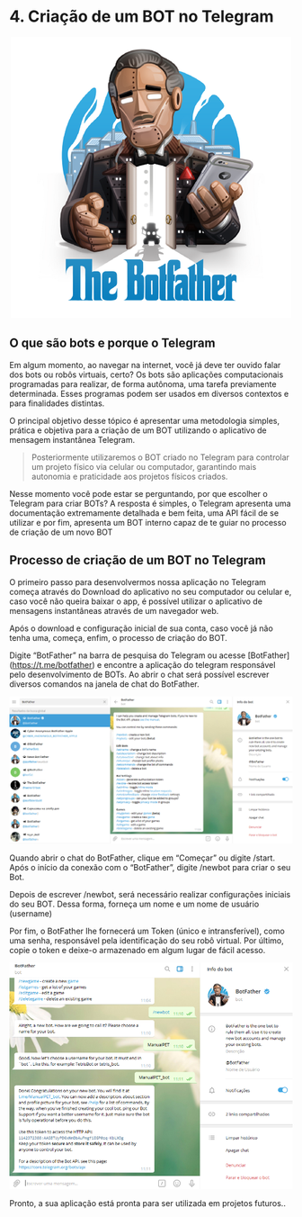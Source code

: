 # 4. Criação de um BOT no Telegram

 <p align="center">
  <img src="assets/botfather.png" alt="botfather"/>
</p>

## O que são bots e porque o Telegram
Em algum momento, ao navegar na internet, você já deve ter ouvido falar dos bots ou robôs virtuais, certo? Os bots são aplicações computacionais programadas para realizar, de forma autônoma, uma tarefa previamente determinada. Esses programas podem ser usados em diversos contextos e para finalidades distintas.

O principal objetivo desse tópico é apresentar uma metodologia simples, prática e objetiva para a criação de um BOT utilizando o aplicativo de mensagem instantânea Telegram.

>Posteriormente  utilizaremos o BOT criado no Telegram para controlar um projeto físico via celular ou computador, garantindo mais autonomia e praticidade aos projetos físicos criados.

Nesse momento você pode estar se perguntando, por que escolher o Telegram para criar BOTs? A resposta é simples, o Telegram apresenta uma documentação extremamente detalhada e bem feita, uma API fácil de se utilizar e por fim, apresenta um BOT interno capaz de te guiar no processo de criação de um novo BOT

## Processo de criação de um BOT no Telegram
O primeiro passo para desenvolvermos nossa aplicação no Telegram começa através do Download do aplicativo no seu computador ou celular e, caso você não queira baixar o app, é possível utilizar o aplicativo de mensagens instantâneas através de um navegador web.

Após o download e configuração inicial de sua conta, caso você já não tenha uma, começa, enfim, o processo de criação do BOT.

Digite “BotFather” na barra de pesquisa do Telegram ou acesse [BotFather] (https://t.me/botfather) e encontre a aplicação do telegram responsável pelo desenvolvimento de BOTs. Ao abrir o chat será possível escrever diversos comandos na janela de chat do BotFather.

 <p align="center">
  <img src="assets/botfather1.png" alt="botfather1"/>
</p>

Quando abrir o chat do BotFather, clique em “Começar” ou digite /start. Após o início da conexão com o “BotFather”, digite /newbot para criar o seu Bot.

Depois de escrever /newbot, será necessário realizar configurações iniciais do seu BOT. Dessa forma, forneça um nome e um nome de usuário (username)

Por fim, o BotFather lhe fornecerá um Token (único e intransferível), como uma senha, responsável pela identificação do seu robô virtual. Por último, copie o token e deixe-o armazenado em algum lugar de fácil acesso. 

 <p align="center">
  <img src="assets/newbot1.png" alt="criação e configuração do bot "/>
</p>

Pronto, a sua aplicação está pronta para ser utilizada em projetos futuros..
